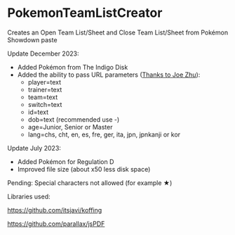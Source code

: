# PokemonTeamListCreator
Creates an Open Team List/Sheet and Close Team List/Sheet from Pokémon Showdown paste

Update December 2023:
- Added Pokémon from The Indigo Disk
- Added the ability to pass URL parameters ([Thanks to Joe Zhu](https://twitter.com/joezhuu)):
  - player=text
  - trainer=text
  - team=text
  - switch=text
  - id=text
  - dob=text (recommended use -)
  - age=Junior, Senior or Master
  - lang=chs, cht, en, es, fre, ger, ita, jpn, jpnkanji or kor

Update July 2023:
- Added Pokémon for Regulation D
- Improved file size (about x50 less disk space)
  
Pending: Special characters not allowed (for example ★)

Libraries used:

https://github.com/itsjavi/koffing


https://github.com/parallax/jsPDF
